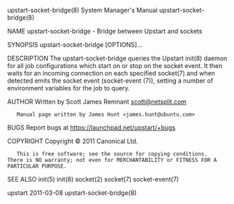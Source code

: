 upstart-socket-bridge(8)                                                                 System Manager's Manual                                                                 upstart-socket-bridge(8)

NAME
       upstart-socket-bridge - Bridge between Upstart and sockets

SYNOPSIS
       upstart-socket-bridge [OPTIONS]...

DESCRIPTION
       The  upstart-socket-bridge  queries  the  Upstart init(8) daemon for all job configurations which start on or stop on the socket event. It then waits for an incoming connection on each specified
       socket(7) and when detected emits the socket event (socket-event (7)), setting a number of environment variables for the job to query.

AUTHOR
       Written by Scott James Remnant <scott@netsplit.com>

       Manual page written by James Hunt <james.hunt@ubuntu.com>

BUGS
       Report bugs at <https://launchpad.net/upstart/+bugs>

COPYRIGHT
       Copyright © 2011 Canonical Ltd.

       This is free software; see the source for copying conditions.  There is NO warranty; not even for MERCHANTABILITY or FITNESS FOR A PARTICULAR PURPOSE.

SEE ALSO
       init(5) init(8) socket(2) socket(7) socket-event(7)

upstart                                                                                         2011-03-08                                                                       upstart-socket-bridge(8)
